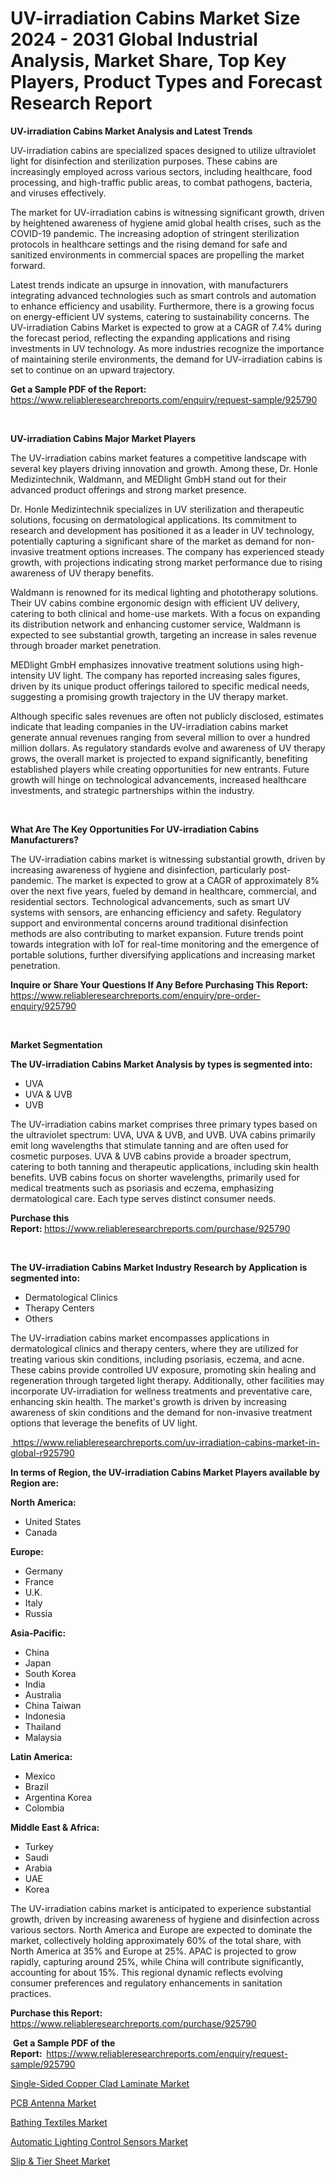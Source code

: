 <p><h1>UV-irradiation Cabins Market Size 2024 - 2031 Global Industrial Analysis, Market Share, Top Key Players, Product Types and Forecast Research Report</h1></p><p><strong>UV-irradiation Cabins Market Analysis and Latest Trends</strong></p>
<p><p>UV-irradiation cabins are specialized spaces designed to utilize ultraviolet light for disinfection and sterilization purposes. These cabins are increasingly employed across various sectors, including healthcare, food processing, and high-traffic public areas, to combat pathogens, bacteria, and viruses effectively.</p><p>The market for UV-irradiation cabins is witnessing significant growth, driven by heightened awareness of hygiene amid global health crises, such as the COVID-19 pandemic. The increasing adoption of stringent sterilization protocols in healthcare settings and the rising demand for safe and sanitized environments in commercial spaces are propelling the market forward. </p><p>Latest trends indicate an upsurge in innovation, with manufacturers integrating advanced technologies such as smart controls and automation to enhance efficiency and usability. Furthermore, there is a growing focus on energy-efficient UV systems, catering to sustainability concerns. The UV-irradiation Cabins Market is expected to grow at a CAGR of 7.4% during the forecast period, reflecting the expanding applications and rising investments in UV technology. As more industries recognize the importance of maintaining sterile environments, the demand for UV-irradiation cabins is set to continue on an upward trajectory.</p></p>
<p><strong>Get a Sample PDF of the Report:&nbsp;</strong> <a href="https://www.reliableresearchreports.com/enquiry/request-sample/925790?utm_campaign=38&utm_medium=2&utm_source=Github&utm_content=ia&utm_term=02102024&utm_id=uv-irradiation-cabins">https://www.reliableresearchreports.com/enquiry/request-sample/925790</a></p>
<p>&nbsp;</p>
<p><strong>UV-irradiation Cabins Major Market Players</strong></p>
<p><p>The UV-irradiation cabins market features a competitive landscape with several key players driving innovation and growth. Among these, Dr. Honle Medizintechnik, Waldmann, and MEDlight GmbH stand out for their advanced product offerings and strong market presence.</p><p>Dr. Honle Medizintechnik specializes in UV sterilization and therapeutic solutions, focusing on dermatological applications. Its commitment to research and development has positioned it as a leader in UV technology, potentially capturing a significant share of the market as demand for non-invasive treatment options increases. The company has experienced steady growth, with projections indicating strong market performance due to rising awareness of UV therapy benefits.</p><p>Waldmann is renowned for its medical lighting and phototherapy solutions. Their UV cabins combine ergonomic design with efficient UV delivery, catering to both clinical and home-use markets. With a focus on expanding its distribution network and enhancing customer service, Waldmann is expected to see substantial growth, targeting an increase in sales revenue through broader market penetration.</p><p>MEDlight GmbH emphasizes innovative treatment solutions using high-intensity UV light. The company has reported increasing sales figures, driven by its unique product offerings tailored to specific medical needs, suggesting a promising growth trajectory in the UV therapy market.</p><p>Although specific sales revenues are often not publicly disclosed, estimates indicate that leading companies in the UV-irradiation cabins market generate annual revenues ranging from several million to over a hundred million dollars. As regulatory standards evolve and awareness of UV therapy grows, the overall market is projected to expand significantly, benefiting established players while creating opportunities for new entrants. Future growth will hinge on technological advancements, increased healthcare investments, and strategic partnerships within the industry.</p></p>
<p>&nbsp;</p>
<p><strong>What Are The Key Opportunities For UV-irradiation Cabins Manufacturers?</strong></p>
<p><p>The UV-irradiation cabins market is witnessing substantial growth, driven by increasing awareness of hygiene and disinfection, particularly post-pandemic. The market is expected to grow at a CAGR of approximately 8% over the next five years, fueled by demand in healthcare, commercial, and residential sectors. Technological advancements, such as smart UV systems with sensors, are enhancing efficiency and safety. Regulatory support and environmental concerns around traditional disinfection methods are also contributing to market expansion. Future trends point towards integration with IoT for real-time monitoring and the emergence of portable solutions, further diversifying applications and increasing market penetration.</p></p>
<p><strong>Inquire or Share Your Questions If Any Before Purchasing This Report:</strong> <a href="https://www.reliableresearchreports.com/enquiry/pre-order-enquiry/925790?utm_campaign=38&utm_medium=2&utm_source=Github&utm_content=ia&utm_term=02102024&utm_id=uv-irradiation-cabins">https://www.reliableresearchreports.com/enquiry/pre-order-enquiry/925790</a></p>
<p>&nbsp;</p>
<p><strong>Market Segmentation</strong></p>
<p><strong>The UV-irradiation Cabins Market Analysis by types is segmented into:</strong></p>
<p><ul><li>UVA</li><li>UVA & UVB</li><li>UVB</li></ul></p>
<p><p>The UV-irradiation cabins market comprises three primary types based on the ultraviolet spectrum: UVA, UVA & UVB, and UVB. UVA cabins primarily emit long wavelengths that stimulate tanning and are often used for cosmetic purposes. UVA & UVB cabins provide a broader spectrum, catering to both tanning and therapeutic applications, including skin health benefits. UVB cabins focus on shorter wavelengths, primarily used for medical treatments such as psoriasis and eczema, emphasizing dermatological care. Each type serves distinct consumer needs.</p></p>
<p><strong>Purchase this Report:&nbsp;</strong><a href="https://www.reliableresearchreports.com/purchase/925790?utm_campaign=38&utm_medium=2&utm_source=Github&utm_content=ia&utm_term=02102024&utm_id=uv-irradiation-cabins">https://www.reliableresearchreports.com/purchase/925790</a></p>
<p>&nbsp;</p>
<p><strong>The UV-irradiation Cabins Market Industry Research by Application is segmented into:</strong></p>
<p><ul><li>Dermatological Clinics</li><li>Therapy Centers</li><li>Others</li></ul></p>
<p><p>The UV-irradiation cabins market encompasses applications in dermatological clinics and therapy centers, where they are utilized for treating various skin conditions, including psoriasis, eczema, and acne. These cabins provide controlled UV exposure, promoting skin healing and regeneration through targeted light therapy. Additionally, other facilities may incorporate UV-irradiation for wellness treatments and preventative care, enhancing skin health. The market's growth is driven by increasing awareness of skin conditions and the demand for non-invasive treatment options that leverage the benefits of UV light.</p></p>
<p><a href="https://www.reliableresearchreports.com/uv-irradiation-cabins-market-in-global-r925790?utm_campaign=38&utm_medium=2&utm_source=Github&utm_content=ia&utm_term=02102024&utm_id=uv-irradiation-cabins">&nbsp;https://www.reliableresearchreports.com/uv-irradiation-cabins-market-in-global-r925790</a></p>
<p><strong>In terms of Region, the UV-irradiation Cabins Market Players available by Region are:</strong></p>
<p>
    <p> <strong> North America: </strong>
        <ul>
            <li>United States</li>
            <li>Canada</li>
        </ul>
        </p> 
    <p> <strong> Europe: </strong>
        <ul>
            <li>Germany</li>
            <li>France</li>
            <li>U.K.</li>
            <li>Italy</li>
            <li>Russia</li>
        </ul>
        </p> 
    <p> <strong> Asia-Pacific: </strong>
        <ul>
            <li>China</li>
            <li>Japan</li>
            <li>South Korea</li>
            <li>India</li>
            <li>Australia</li>
            <li>China Taiwan</li>
            <li>Indonesia</li>
            <li>Thailand</li>
            <li>Malaysia</li>
        </ul>
        </p> 
    <p> <strong> Latin America: </strong>
        <ul>
            <li>Mexico</li>
            <li>Brazil</li>
            <li>Argentina Korea</li>
            <li>Colombia</li>
        </ul>
        </p> 
    <p> <strong> Middle East & Africa: </strong>
        <ul>
            <li>Turkey</li>
            <li>Saudi</li>
            <li>Arabia</li>
            <li>UAE</li>
            <li>Korea</li>
        </ul>
    </p>
    </p>
<p><p>The UV-irradiation cabins market is anticipated to experience substantial growth, driven by increasing awareness of hygiene and disinfection across various sectors. North America and Europe are expected to dominate the market, collectively holding approximately 60% of the total share, with North America at 35% and Europe at 25%. APAC is projected to grow rapidly, capturing around 25%, while China will contribute significantly, accounting for about 15%. This regional dynamic reflects evolving consumer preferences and regulatory enhancements in sanitation practices.</p></p>
<p><strong>Purchase this Report: </strong><a href="https://www.reliableresearchreports.com/purchase/925790?utm_campaign=38&utm_medium=2&utm_source=Github&utm_content=ia&utm_term=02102024&utm_id=uv-irradiation-cabins">https://www.reliableresearchreports.com/purchase/925790</a></p>
<p>&nbsp;<strong>Get a Sample PDF of the Report:&nbsp;&nbsp;</strong><a href="https://www.reliableresearchreports.com/enquiry/request-sample/925790?utm_campaign=38&utm_medium=2&utm_source=Github&utm_content=ia&utm_term=02102024&utm_id=uv-irradiation-cabins">https://www.reliableresearchreports.com/enquiry/request-sample/925790</a></p>
<p><strong></strong></p>
<p><p><a href="https://issuu.com/reportprime-2/docs/single-sided-copper-clad-laminate-m_b88512d709e4ea?utm_campaign=38&utm_medium=2&utm_source=Github&utm_content=ia&utm_term=02102024&utm_id=uv-irradiation-cabins">Single-Sided Copper Clad Laminate Market</a></p><p><a href="https://www.linkedin.com/pulse/pcb-antenna-market-outlook-share-analysis-growth-trends-2kmwe?utm_campaign=38&utm_medium=2&utm_source=Github&utm_content=ia&utm_term=02102024&utm_id=uv-irradiation-cabins">PCB Antenna Market</a></p><p><a href="https://github.com/jshortgtq/Market-Research-Report-List-1/blob/main/bathing-textiles-market.md?utm_campaign=38&utm_medium=2&utm_source=Github&utm_content=ia&utm_term=02102024&utm_id=uv-irradiation-cabins">Bathing Textiles Market</a></p><p><a href="https://issuu.com/reportprime-2/docs/automatic-lighting-control-sensors-_d577222ad92ab4?utm_campaign=38&utm_medium=2&utm_source=Github&utm_content=ia&utm_term=02102024&utm_id=uv-irradiation-cabins">Automatic Lighting Control Sensors Market</a></p><p><a href="https://github.com/KejsiLoshi121/Market-Research-Report-List-1/blob/main/slip-tier-sheet-market.md?utm_campaign=38&utm_medium=2&utm_source=Github&utm_content=ia&utm_term=02102024&utm_id=uv-irradiation-cabins">Slip & Tier Sheet Market</a></p></p>